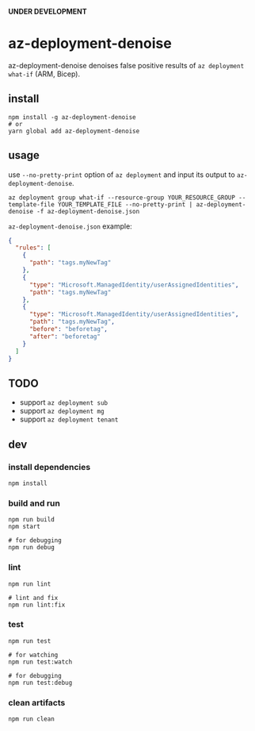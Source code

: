 **UNDER DEVELOPMENT**

# az-deployment-denoise

az-deployment-denoise denoises false positive results of  `az deployment what-if` (ARM, Bicep).

## install

```
npm install -g az-deployment-denoise
# or
yarn global add az-deployment-denoise
```

## usage

use `--no-pretty-print` option of `az deployment` and input its output to `az-deployment-denoise`.

```
az deployment group what-if --resource-group YOUR_RESOURCE_GROUP --template-file YOUR_TEMPLATE_FILE --no-pretty-print | az-deployment-denoise -f az-deployment-denoise.json
```

`az-deployment-denoise.json` example:

```json
{
  "rules": [
    {
      "path": "tags.myNewTag"
    },
    {
      "type": "Microsoft.ManagedIdentity/userAssignedIdentities",
      "path": "tags.myNewTag"
    },
    {
      "type": "Microsoft.ManagedIdentity/userAssignedIdentities",
      "path": "tags.myNewTag",
      "before": "beforetag",
      "after": "beforetag"
    }
  ]
}
```

## TODO

* support `az deployment sub`
* support `az deployment mg`
* support `az deployment tenant`


## dev

### install dependencies

```
npm install
```

### build and run

```
npm run build
npm start

# for debugging
npm run debug
```

### lint

```
npm run lint

# lint and fix
npm run lint:fix
```

### test

```
npm run test

# for watching
npm run test:watch

# for debugging
npm run test:debug
```

### clean artifacts

```
npm run clean
```

